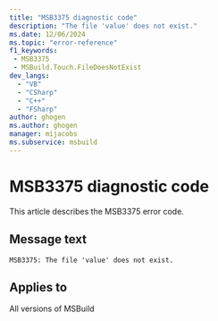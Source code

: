 ```yaml
---
title: "MSB3375 diagnostic code"
description: "The file 'value' does not exist."
ms.date: 12/06/2024
ms.topic: "error-reference"
f1_keywords:
 - MSB3375
 - MSBuild.Touch.FileDoesNotExist
dev_langs:
  - "VB"
  - "CSharp"
  - "C++"
  - "FSharp"
author: ghogen
ms.author: ghogen
manager: mijacobs
ms.subservice: msbuild
---
```


# MSB3375 diagnostic code

<!-- :::ErrorDefinitionDescription::: -->
<!-- :::editable-content name="introDescription"::: -->
This article describes the MSB3375 error code.
<!-- :::editable-content-end::: -->

## Message text

`MSB3375: The file 'value' does not exist.`

<!-- :::editable-content name="postOutputDescription"::: -->
<!--
{StrBegin="MSB3375: "}
-->
<!-- :::editable-content-end::: -->
<!-- :::ErrorDefinitionDescription-end::: -->

## Applies to

All versions of MSBuild
